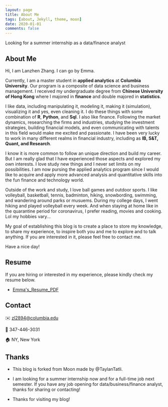 ```yaml
---
layout: page
title: About Me
tags: [about, Jekyll, theme, moon]
date: 2020-01-01
comments: false
---
```

    
Looking for a summer internship as a data/finance analyst

## About Me

Hi, I am Lanzhen Zhang. I can go by Emma.

Currently, I am a master student in __applied analytics__ at __Columbia University__. Our program is a composite of data science and business management. I received my undergraduate degree from __Chinese University of Hong Kong__ where I majored in __finance__ and double majored in __statistics__.

I like data, including manipulating it, modeling it, making it (simulation), visualizing it and yes, even cleaning it. I do these things with some combination of __R__, __Python__, and __Sql__. I also like finance. Following the market dynamics, researching the firms and industries, studying the investment strategies, building financial models, and even communicating with talents in this field would make me excited and passionate. I have been very lucky to work in many different realms in financial industry, including as __IB, S&T, Quant, and Research__. 

I know it is more common to follow an unique direction and build my career. But I am really glad that I have experienced those aspects and explored my own interests. I love study new things and I never set limits on my possibilities. I am now pursing the applied analytics program since I would like to acquire and apply more advanced analysis and quantitative skills into the fun finance and technology world.

Outside of the work and study, I love ball games and outdoor sports. I like volleyball, basketball, tennis, badminton, hiking, snowbording, swimming, and wandering around parks or musuems. During my college days, I went hiking and played volleyball every week. And when staying at home like in the quarantine period for coronavirus, I prefer reading, movies and cooking. Lol my hobbies vary...

My goal of establishing this blog is to create a place to store my knowledge, to share my experience, to inspire both you and me to explore and to talk anything. If you are interested in it, please feel free to contact me.

Have a nice day!


## Resume
If you are hiring or interested in my experience, please kindly check my resume below.
- [Emma's_Resume_PDF](https://github.com/EmmaCheung0/EmmaCheung0.github.io/raw/master/Resume_Lanzhen.pdf)


## Contact
✉️ zl2894@columbia.edu

📱 347-446-3031

🏠 NY, New York


## Thanks
* This blog is forked from Moon made by @TaylanTatli.

* I am looking for a summer internship now and for a full-time job next semester. If you have any job opening for data/business/finance analyst, thanks for sharing or contacting!

* Thanks for visiting my blog!
